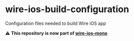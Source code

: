 # wire-ios-build-configuration
Configuration files needed to build Wire iOS app

⚠️ **This repository is now part of [wire-ios-mono](https://github.com/wireapp/wire-ios-mono)**
